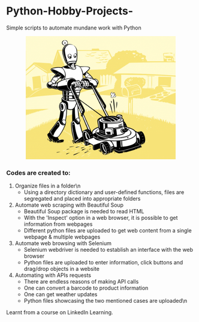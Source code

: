 # Python-Hobby-Projects-
Simple scripts to automate mundane work with Python

<p align="center">
<img src="https://github.com/Pravin93-Murugesan/Python-Hobby-Projects-/blob/master/automate_edit.png" width="400">
</p>

### Codes are created to:
1) Organize files in a folder\n
      - Using a directory dictionary and user-defined functions, files are segregated and placed into appropriate folders
2) Automate web scraping with Beautiful Soup
      - Beautiful Soup package is needed to read HTML
      - With the 'Inspect' option in a web browser, it is possible to get information from webpages
      - Different python files are uploaded to get web content from a single webpage & multiple webpages
3) Automate web browsing with Selenium
      - Selenium webdriver is needed to establish an interface with the web browser
      - Python files are uploaded to enter information, click buttons and drag/drop objects in a website
4) Automating with APIs requests
      - There are endless reasons of making API calls
      - One can convert a barcode to product information
      - One can get weather updates
      - Python files showcasing the two mentioned cases are uploaded\n
      
Learnt from a course on LinkedIn Learning.

